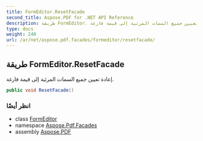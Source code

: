 ```yaml
---
title: FormEditor.ResetFacade
second_title: Aspose.PDF for .NET API Reference
description: طريقة FormEditor. إعادة تعيين جميع السمات المرئية إلى قيمة فارغة
type: docs
weight: 240
url: /ar/net/aspose.pdf.facades/formeditor/resetfacade/
---
```

## طريقة FormEditor.ResetFacade

إعادة تعيين جميع السمات المرئية إلى قيمة فارغة.

```csharp
public void ResetFacade()
```

### انظر أيضًا

* class [FormEditor](../)
* namespace [Aspose.Pdf.Facades](../../../aspose.pdf.facades/)
* assembly [Aspose.PDF](../../../)